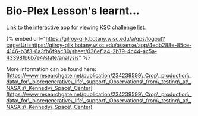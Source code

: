 # Bio-Plex Lesson's learnt...

[Link to the interactive app for viewing KSC challenge list.](https://gilroy-qlik.botany.wisc.edu/a/qps/logout?targetUri=https://gilroy-qlik.botany.wisc.edu/a/sense/app/4edb288e-85ce-4146-b3f3-6a3fb6f9ac30/sheet/036ef1a4-2b79-4c44-ac5a-43398fb6b7e4/state/analysis)

{% embed url="https://gilroy-qlik.botany.wisc.edu/a/qps/logout?targetUri=https://gilroy-qlik.botany.wisc.edu/a/sense/app/4edb288e-85ce-4146-b3f3-6a3fb6f9ac30/sheet/036ef1a4-2b79-4c44-ac5a-43398fb6b7e4/state/analysis" %}

More information can be found here: [https://www.researchgate.net/publication/234239599\_Crop\_production\_data\_for\_bioregenerative\_life\_support\_Observations\_from\_testing\_at\_NASA's\_Kennedy\_Space\_Center](https://www.researchgate.net/publication/234239599\_Crop\_production\_data\_for\_bioregenerative\_life\_support\_Observations\_from\_testing\_at\_NASA's\_Kennedy\_Space\_Center)

<figure><img src=".gitbook/assets/image (44).png" alt=""><figcaption></figcaption></figure>



<figure><img src=".gitbook/assets/image (45).png" alt=""><figcaption></figcaption></figure>

<figure><img src=".gitbook/assets/image (48).png" alt=""><figcaption></figcaption></figure>

<figure><img src=".gitbook/assets/image (61).png" alt=""><figcaption></figcaption></figure>

<figure><img src=".gitbook/assets/image (45) (1).png" alt=""><figcaption></figcaption></figure>

<figure><img src=".gitbook/assets/image (47).png" alt=""><figcaption></figcaption></figure>

<figure><img src=".gitbook/assets/image (51).png" alt=""><figcaption></figcaption></figure>

<figure><img src=".gitbook/assets/image (52).png" alt=""><figcaption></figcaption></figure>

<figure><img src=".gitbook/assets/image (53).png" alt=""><figcaption></figcaption></figure>

<figure><img src=".gitbook/assets/image (55).png" alt=""><figcaption></figcaption></figure>

<figure><img src=".gitbook/assets/image (56).png" alt=""><figcaption></figcaption></figure>

<figure><img src=".gitbook/assets/image (49).png" alt=""><figcaption></figcaption></figure>

<figure><img src=".gitbook/assets/image (50).png" alt=""><figcaption></figcaption></figure>

<figure><img src=".gitbook/assets/image (54).png" alt=""><figcaption></figcaption></figure>

<figure><img src=".gitbook/assets/image (58).png" alt=""><figcaption></figcaption></figure>

<figure><img src=".gitbook/assets/image (46).png" alt=""><figcaption></figcaption></figure>

<figure><img src=".gitbook/assets/image (59).png" alt=""><figcaption></figcaption></figure>

<figure><img src=".gitbook/assets/image (57).png" alt=""><figcaption></figcaption></figure>

<figure><img src=".gitbook/assets/image (60).png" alt=""><figcaption></figcaption></figure>

<figure><img src=".gitbook/assets/image (3).png" alt=""><figcaption></figcaption></figure>



<figure><img src=".gitbook/assets/image (1) (1).png" alt=""><figcaption></figcaption></figure>

<figure><img src=".gitbook/assets/image (1) (1) (1).png" alt=""><figcaption></figcaption></figure>



<figure><img src=".gitbook/assets/image (2) (1).png" alt=""><figcaption></figcaption></figure>





<figure><img src=".gitbook/assets/image (4).png" alt=""><figcaption></figcaption></figure>

<figure><img src=".gitbook/assets/image (5).png" alt=""><figcaption></figcaption></figure>

<figure><img src=".gitbook/assets/image (6).png" alt=""><figcaption></figcaption></figure>

<figure><img src=".gitbook/assets/image (62).png" alt=""><figcaption></figcaption></figure>

<figure><img src=".gitbook/assets/image (63).png" alt=""><figcaption></figcaption></figure>

<figure><img src=".gitbook/assets/image (64).png" alt=""><figcaption></figcaption></figure>

<figure><img src=".gitbook/assets/image (65).png" alt=""><figcaption></figcaption></figure>

<figure><img src=".gitbook/assets/image (66).png" alt=""><figcaption></figcaption></figure>
